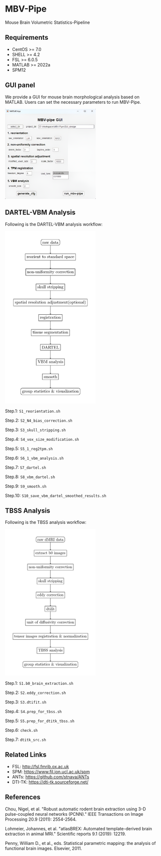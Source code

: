 # MBV-Pipe

Mouse Brain Volumetric Statistics-Pipeline

## Requirements
- CentOS >= 7.0
- SHELL >= 4.2
- FSL >= 6.0.5
- MATLAB >= 2022a
- SPM12

## GUI panel
We provide a GUI for mouse brain morphological analysis based on MATLAB. Users can set the necessary parameters to run MBV-Pipe. 

<img width = '300' src ="./figs/GUI.png"/>

## DARTEL-VBM Analysis
Following is the DARTEL-VBM analysis workflow:

<!-- ![DARTEL-VBM workflow](./figs/DARTEL-VBM_workflow.png) -->
<img width = '300' src ="./figs/DARTEL-VBM_workflow.png"/>


Step.1: `S1_reorientation.sh`

Step.2: `S2_N4_bias_correction.sh`

Step.3: `S3_skull_stripping.sh`

Step.4: `S4_vox_size_modification.sh`

Step.5: `S5_1_reg2tpm.sh`

Step.6: `S6_1_vbm_analysis.sh`

Step.7: `S7_dartel.sh`

Step.8: `S8_vbm_dartel.sh`

Step.9: `S9_smooth.sh`

Step.10: `S10_save_vbm_dartel_smoothed_results.sh`

## TBSS Analysis
Following is the TBSS analysis workflow:

<img width = '300' src ="./figs/TBSS_workflow.png"/>


Step.1: `S1.b0_brain_extraction.sh`

Step.2: `S2.eddy_correction.sh`

Step.3: `S3.dtifit.sh`

Step.4: `S4.prep_for_tbss.sh`

Step.5: `S5.prep_for_dtitk_tbss.sh`

Step.6: `check.sh`

Step.7: `dtitk_src.sh`


## Related Links
- FSL: http://fsl.fmrib.ox.ac.uk
- SPM: https://www.fil.ion.ucl.ac.uk/spm
- ANTs: https://github.com/stnava/ANTs
- DTI-TK: https://dti-tk.sourceforge.net/

## References
Chou, Nigel, et al. "Robust automatic rodent brain extraction using 3-D pulse-coupled neural networks (PCNN)." IEEE Transactions on Image Processing 20.9 (2011): 2554-2564.

Lohmeier, Johannes, et al. "atlasBREX: Automated template-derived brain extraction in animal MRI." Scientific reports 9.1 (2019): 12219.

Penny, William D., et al., eds. Statistical parametric mapping: the analysis of functional brain images. Elsevier, 2011.

